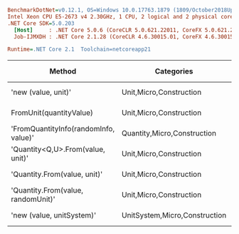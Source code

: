 ``` ini

BenchmarkDotNet=v0.12.1, OS=Windows 10.0.17763.1879 (1809/October2018Update/Redstone5)
Intel Xeon CPU E5-2673 v4 2.30GHz, 1 CPU, 2 logical and 2 physical cores
.NET Core SDK=5.0.203
  [Host]     : .NET Core 5.0.6 (CoreCLR 5.0.621.22011, CoreFX 5.0.621.22011), X64 RyuJIT
  Job-IJMXDH : .NET Core 2.1.28 (CoreCLR 4.6.30015.01, CoreFX 4.6.30015.01), X64 RyuJIT

Runtime=.NET Core 2.1  Toolchain=netcoreapp21  

```
|                                Method |                    Categories |      Mean |     Error |    StdDev |   StdErr |       Min |       Max |    Median | Ratio | MannWhitney(5%) | RatioSD |  Gen 0 | Gen 1 | Gen 2 | Allocated |
|-------------------------------------- |------------------------------ |----------:|----------:|----------:|---------:|----------:|----------:|----------:|------:|---------------- |--------:|-------:|------:|------:|----------:|
|                   &#39;new (value, unit)&#39; |       Unit,Micro,Construction |  15.06 ns |  0.278 ns |  0.424 ns | 0.076 ns |  14.18 ns |  15.76 ns |  15.15 ns |  1.00 |            Base |    0.00 |      - |     - |     - |         - |
|               FromUnit(quantityValue) |       Unit,Micro,Construction |  33.40 ns |  0.660 ns |  0.946 ns | 0.179 ns |  31.76 ns |  35.60 ns |  33.30 ns |  2.22 |          Slower |    0.09 |      - |     - |     - |         - |
| &#39;FromQuantityInfo(randomInfo, value)&#39; |   Quantity,Micro,Construction |  61.76 ns |  1.221 ns |  1.307 ns | 0.308 ns |  59.50 ns |  64.14 ns |  61.79 ns |  4.13 |          Slower |    0.12 | 0.0049 |     - |     - |      32 B |
|     &#39;Quantity&lt;Q,U&gt;.From(value, unit)&#39; |       Unit,Micro,Construction |  98.44 ns |  1.922 ns |  2.057 ns | 0.485 ns |  95.06 ns | 102.46 ns |  98.08 ns |  6.58 |          Slower |    0.29 | 0.0083 |     - |     - |      56 B |
|          &#39;Quantity.From(value, unit)&#39; |       Unit,Micro,Construction |  99.67 ns |  1.917 ns |  2.282 ns | 0.498 ns |  96.56 ns | 105.12 ns |  99.28 ns |  6.67 |          Slower |    0.23 | 0.0045 |     - |     - |      32 B |
|    &#39;Quantity.From(value, randomUnit)&#39; |       Unit,Micro,Construction | 138.74 ns |  2.746 ns |  2.938 ns | 0.692 ns | 132.59 ns | 144.13 ns | 138.56 ns |  9.27 |          Slower |    0.35 | 0.0045 |     - |     - |      32 B |
|             &#39;new (value, unitSystem)&#39; | UnitSystem,Micro,Construction | 575.75 ns | 11.477 ns | 16.460 ns | 3.111 ns | 533.49 ns | 612.38 ns | 573.16 ns | 38.29 |          Slower |    1.32 | 0.0281 |     - |     - |     192 B |
